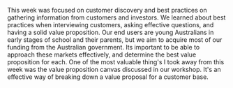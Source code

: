 This week was focused on customer discovery and best practices on gathering information from customers and investors. We learned about best practices when interviewing customers, asking effective questions, and having a solid value proposition. Our end users are young Australians in early stages of school and their parents, but we aim to acquire most of our funding from the Australian government. Its important to be able to approach these markets effectively, and determine the best value proposition for each.
One of the most valuable thing's I took away from this week was the value proposition canvas discussed in our workshop. It's an effective way of breaking down a value proposal for a customer base. 